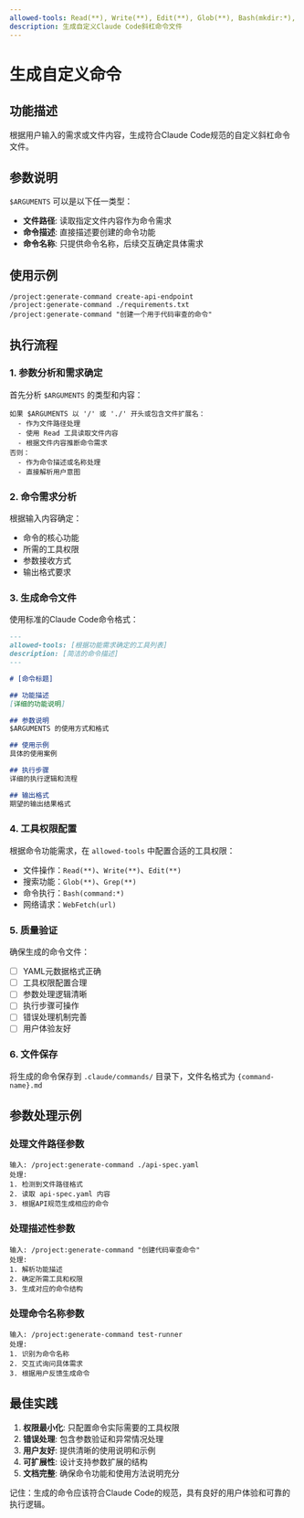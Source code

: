 ```yaml
---
allowed-tools: Read(**), Write(**), Edit(**), Glob(**), Bash(mkdir:*), Bash(ls:*), Bash(cat:*), WebFetch(https://docs.anthropic.com/zh-CN/docs/claude-code/slash-commands)
description: 生成自定义Claude Code斜杠命令文件
---
```


# 生成自定义命令

## 功能描述
根据用户输入的需求或文件内容，生成符合Claude Code规范的自定义斜杠命令文件。

## 参数说明
`$ARGUMENTS` 可以是以下任一类型：
- **文件路径**: 读取指定文件内容作为命令需求
- **命令描述**: 直接描述要创建的命令功能
- **命令名称**: 只提供命令名称，后续交互确定具体需求

## 使用示例
```
/project:generate-command create-api-endpoint
/project:generate-command ./requirements.txt
/project:generate-command "创建一个用于代码审查的命令"
```

## 执行流程

### 1. 参数分析和需求确定
首先分析 `$ARGUMENTS` 的类型和内容：

```
如果 $ARGUMENTS 以 '/' 或 './' 开头或包含文件扩展名：
  - 作为文件路径处理
  - 使用 Read 工具读取文件内容
  - 根据文件内容推断命令需求
否则：
  - 作为命令描述或名称处理
  - 直接解析用户意图
```

### 2. 命令需求分析
根据输入内容确定：
- 命令的核心功能
- 所需的工具权限
- 参数接收方式
- 输出格式要求

### 3. 生成命令文件
使用标准的Claude Code命令格式：

```markdown
---
allowed-tools: [根据功能需求确定的工具列表]
description: [简洁的命令描述]
---

# [命令标题]

## 功能描述
[详细的功能说明]

## 参数说明
$ARGUMENTS 的使用方式和格式

## 使用示例
具体的使用案例

## 执行步骤
详细的执行逻辑和流程

## 输出格式
期望的输出结果格式
```

### 4. 工具权限配置
根据命令功能需求，在 `allowed-tools` 中配置合适的工具权限：
- 文件操作：`Read(**)`、`Write(**)`、`Edit(**)`
- 搜索功能：`Glob(**)`、`Grep(**)`
- 命令执行：`Bash(command:*)`
- 网络请求：`WebFetch(url)`

### 5. 质量验证
确保生成的命令文件：
- [ ] YAML元数据格式正确
- [ ] 工具权限配置合理
- [ ] 参数处理逻辑清晰
- [ ] 执行步骤可操作
- [ ] 错误处理机制完善
- [ ] 用户体验友好

### 6. 文件保存
将生成的命令保存到 `.claude/commands/` 目录下，文件名格式为 `{command-name}.md`

## 参数处理示例

### 处理文件路径参数
```
输入: /project:generate-command ./api-spec.yaml
处理: 
1. 检测到文件路径格式
2. 读取 api-spec.yaml 内容
3. 根据API规范生成相应的命令
```

### 处理描述性参数
```
输入: /project:generate-command "创建代码审查命令"
处理:
1. 解析功能描述
2. 确定所需工具和权限
3. 生成对应的命令结构
```

### 处理命令名称参数
```
输入: /project:generate-command test-runner
处理:
1. 识别为命令名称
2. 交互式询问具体需求
3. 根据用户反馈生成命令
```

## 最佳实践

1. **权限最小化**: 只配置命令实际需要的工具权限
2. **错误处理**: 包含参数验证和异常情况处理
3. **用户友好**: 提供清晰的使用说明和示例
4. **可扩展性**: 设计支持参数扩展的结构
5. **文档完整**: 确保命令功能和使用方法说明充分

记住：生成的命令应该符合Claude Code的规范，具有良好的用户体验和可靠的执行逻辑。